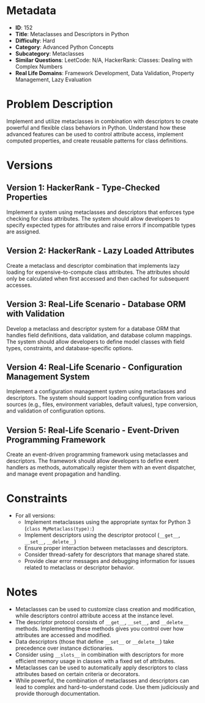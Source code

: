 # Metadata

- **ID**: 152
- **Title**: Metaclasses and Descriptors in Python
- **Difficulty**: Hard
- **Category**: Advanced Python Concepts
- **Subcategory**: Metaclasses
- **Similar Questions**: LeetCode: N/A, HackerRank: Classes: Dealing with Complex Numbers
- **Real Life Domains**: Framework Development, Data Validation, Property Management, Lazy Evaluation

# Problem Description

Implement and utilize metaclasses in combination with descriptors to create powerful and flexible class behaviors in Python. Understand how these advanced features can be used to control attribute access, implement computed properties, and create reusable patterns for class definitions.

# Versions

## Version 1: HackerRank - Type-Checked Properties

Implement a system using metaclasses and descriptors that enforces type checking for class attributes. The system should allow developers to specify expected types for attributes and raise errors if incompatible types are assigned.

## Version 2: HackerRank - Lazy Loaded Attributes

Create a metaclass and descriptor combination that implements lazy loading for expensive-to-compute class attributes. The attributes should only be calculated when first accessed and then cached for subsequent accesses.

## Version 3: Real-Life Scenario - Database ORM with Validation

Develop a metaclass and descriptor system for a database ORM that handles field definitions, data validation, and database column mappings. The system should allow developers to define model classes with field types, constraints, and database-specific options.

## Version 4: Real-Life Scenario - Configuration Management System

Implement a configuration management system using metaclasses and descriptors. The system should support loading configuration from various sources (e.g., files, environment variables, default values), type conversion, and validation of configuration options.

## Version 5: Real-Life Scenario - Event-Driven Programming Framework

Create an event-driven programming framework using metaclasses and descriptors. The framework should allow developers to define event handlers as methods, automatically register them with an event dispatcher, and manage event propagation and handling.

# Constraints

- For all versions:
  - Implement metaclasses using the appropriate syntax for Python 3 (`class MyMetaclass(type):`)
  - Implement descriptors using the descriptor protocol (`__get__`, `__set__`, `__delete__`)
  - Ensure proper interaction between metaclasses and descriptors.
  - Consider thread-safety for descriptors that manage shared state.
  - Provide clear error messages and debugging information for issues related to metaclass or descriptor behavior.

# Notes

- Metaclasses can be used to customize class creation and modification, while descriptors control attribute access at the instance level.
- The descriptor protocol consists of `__get__`, `__set__`, and `__delete__` methods. Implementing these methods gives you control over how attributes are accessed and modified.
- Data descriptors (those that define `__set__` or `__delete__`) take precedence over instance dictionaries.
- Consider using `__slots__` in combination with descriptors for more efficient memory usage in classes with a fixed set of attributes.
- Metaclasses can be used to automatically apply descriptors to class attributes based on certain criteria or decorators.
- While powerful, the combination of metaclasses and descriptors can lead to complex and hard-to-understand code. Use them judiciously and provide thorough documentation.